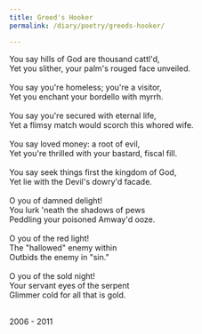 ```yaml
---
title: Greed's Hooker
permalink: /diary/poetry/greeds-hooker/

---
```

<div class="poetry">

You say hills of God are thousand cattl'd,<br/>
Yet you slither, your palm's rouged face unveiled.<br/>
<br/>
You say you're homeless; you're a visitor,<br/>
Yet you enchant your bordello with myrrh.<br/>
<br/>
You say you're secured with eternal life,<br/>
Yet a flimsy match would scorch this whored wife.<br/>
<br/>
You say loved money: a root of evil,<br/>
Yet you're thrilled with your bastard, fiscal fill.<br/>
<br/>
You say seek things first the kingdom of God,<br/>
Yet lie with the Devil's dowry'd facade.<br/>
<br/>
O you of damned delight!<br/>
You lurk 'neath the shadows of pews<br/>
Peddling your poisoned Amway'd ooze.<br/>
<br/>
O you of the red light!<br/>
The &quot;hallowed&quot; enemy within <br/>
Outbids the enemy in &quot;sin.&quot;<br/>
<br/>
O you of the sold night!<br/>
Your servant eyes of the serpent<br/>
Glimmer cold for all that is gold.<br/>
<br/>

<div class="poetry_date">2006 - 2011</div>




</div>
